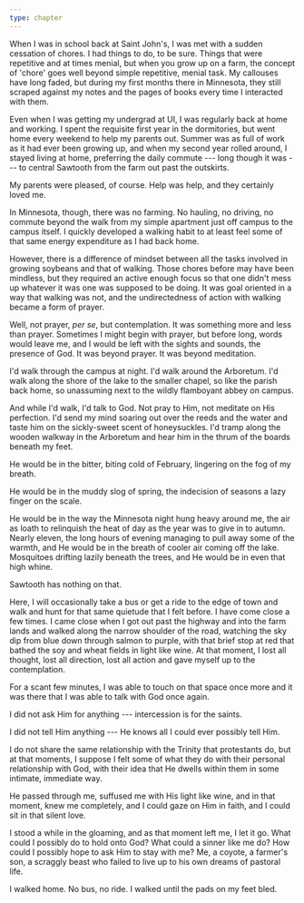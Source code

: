 ```yaml
---
type: chapter
---
```


When I was in school back at Saint John's, I was met with a sudden cessation of chores. I had things to do, to be sure. Things that were repetitive and at times menial, but when you grow up on a farm, the concept of 'chore' goes well beyond simple repetitive, menial task. My callouses have long faded, but during my first months there in Minnesota, they still scraped against my notes and the pages of books every time I interacted with them.

Even when I was getting my undergrad at UI, I was regularly back at home and working. I spent the requisite first year in the dormitories, but went home every weekend to help my parents out. Summer was as full of work as it had ever been growing up, and when my second year rolled around, I stayed living at home, preferring the daily commute --- long though it was --- to central Sawtooth from the farm out past the outskirts.

My parents were pleased, of course. Help was help, and they certainly loved me.

In Minnesota, though, there was no farming. No hauling, no driving, no commute beyond the walk from my simple apartment just off campus to the campus itself. I quickly developed a walking habit to at least feel some of that same energy expenditure as I had back home.

However, there is a difference of mindset between all the tasks involved in growing soybeans and that of walking. Those chores before may have been mindless, but they required an active enough focus so that one didn't mess up whatever it was one was supposed to be doing. It was goal oriented in a way that walking was not, and the undirectedness of action with walking became a form of prayer.

Well, not prayer, *per se*, but contemplation. It was something more and less than prayer. Sometimes I might begin with prayer, but before long, words would leave me, and I would be left with the sights and sounds, the presence of God. It was beyond prayer. It was beyond meditation.

I'd walk through the campus at night. I'd walk around the Arboretum. I'd walk along the shore of the lake to the smaller chapel, so like the parish back home, so unassuming next to the wildly flamboyant abbey on campus.

And while I'd walk, I'd talk to God. Not pray to Him, not meditate on His perfection. I'd send my mind soaring out over the reeds and the water and taste him on the sickly-sweet scent of honeysuckles. I'd tramp along the wooden walkway in the Arboretum and hear him in the thrum of the boards beneath my feet.

He would be in the bitter, biting cold of February, lingering on the fog of my breath.

He would be in the muddy slog of spring, the indecision of seasons a lazy finger on the scale.

He would be in the way the Minnesota night hung heavy around me, the air as loath to relinquish the heat of day as the year was to give in to autumn. Nearly eleven, the long hours of evening managing to pull away some of the warmth, and He would be in the breath of cooler air coming off the lake. Mosquitoes drifting lazily beneath the trees, and He would be in even that high whine.

Sawtooth has nothing on that.

Here, I will occasionally take a bus or get a ride to the edge of town and walk and hunt for that same quietude that I felt before. I have come close a few times. I came close when I got out past the highway and into the farm lands and walked along the narrow shoulder of the road, watching the sky dip from blue down through salmon to purple, with that brief stop at red that bathed the soy and wheat fields in light like wine. At that moment, I lost all thought, lost all direction, lost all action and gave myself up to the contemplation.

For a scant few minutes, I was able to touch on that space once more and it was there that I was able to talk with God once again.

I did not ask Him for anything --- intercession is for the saints.

I did not tell Him anything --- He knows all I could ever possibly tell Him.

I do not share the same relationship with the Trinity that protestants do, but at that moments, I suppose I felt some of what they do with their personal relationship with God, with their idea that He dwells within them in some intimate, immediate way.

He passed through me, suffused me with His light like wine, and in that moment, knew me completely, and I could gaze on Him in faith, and I could sit in that silent love.

I stood a while in the gloaming, and as that moment left me, I let it go. What could I possibly do to hold onto God? What could a sinner like me do? How could I possibly hope to ask Him to stay with me? Me, a coyote, a farmer's son, a scraggly beast who failed to live up to his own dreams of pastoral life.

I walked home. No bus, no ride. I walked until the pads on my feet bled.
